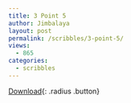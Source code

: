 ```yaml
---
title: 3 Point 5
author: Jimbalaya
layout: post
permalink: /scribbles/3-point-5/
views:
  - 865
categories:
  - scribbles
---
```


<p><audio src='/audio/scribbles/Jimbalaya-Scribbles-25_55.mp3' preload='auto' /></p>

[Download](/audio/scribbles/Jimbalaya-Scribbles-3_Point_5.mp3){: .radius .button}
